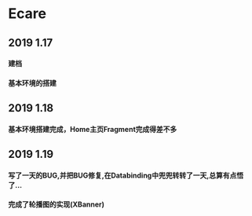 # Ecare
## 2019 1.17 
#### 建档  
#### 基本环境的搭建
## 2019 1.18
#### 基本环境搭建完成，Home主页Fragment完成得差不多
## 2019 1.19
#### 写了一天的BUG,并把BUG修复,在Databinding中兜兜转转了一天,总算有点悟了...
#### 完成了轮播图的实现(XBanner)